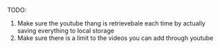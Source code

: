 TODO: 
1. Make sure the youtube thang is retrievebale each time by actually saving everything to local storage
2. Make sure there is a limit to the videos you can add through youtube
